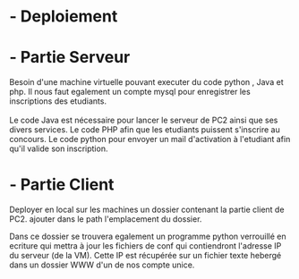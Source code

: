 # - Deploiement

# - Partie Serveur

Besoin d'une machine virtuelle pouvant executer du code python , Java et php.
Il nous faut egalement un compte mysql pour enregistrer les inscriptions des etudiants.
<br/><br/>
Le code Java est nécessaire pour lancer le serveur de PC2 ainsi que ses divers services.
Le code PHP afin que les etudiants puissent s'inscrire au concours.
Le code python pour envoyer un mail d'activation à l'etudiant afin qu'il valide son inscription.

# - Partie Client

Deployer en local sur les machines un dossier contenant la partie client de PC2.
ajouter dans le path l'emplacement du dossier.

Dans ce dossier se trouvera egalement un programme python verrouillé en ecriture qui mettra à jour les fichiers de conf
qui contiendront l'adresse IP du serveur (de la VM).
Cette IP est récupérée sur un fichier texte hebergé dans un dossier WWW d'un de nos compte unice.
